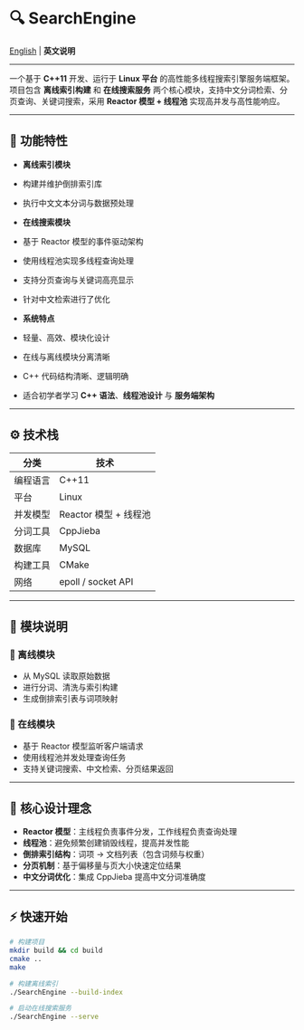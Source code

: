 # 🔍 SearchEngine

[English](README.md) | **英文说明**

---

一个基于 **C++11** 开发、运行于 **Linux 平台** 的高性能多线程搜索引擎服务端框架。  
项目包含 **离线索引构建** 和 **在线搜索服务** 两个核心模块，支持中文分词检索、分页查询、关键词搜索，采用 **Reactor 模型 + 线程池** 实现高并发与高性能响应。

---

## 🚀 功能特性

-  **离线索引模块**
  - 构建并维护倒排索引库  
  - 执行中文文本分词与数据预处理    

-  **在线搜索模块**
  - 基于 Reactor 模型的事件驱动架构  
  - 使用线程池实现多线程查询处理  
  - 支持分页查询与关键词高亮显示  
  - 针对中文检索进行了优化  

-  **系统特点**
  - 轻量、高效、模块化设计  
  - 在线与离线模块分离清晰  
  - C++ 代码结构清晰、逻辑明确  
  - 适合初学者学习 **C++ 语法**、**线程池设计** 与 **服务端架构**

---


## ⚙️ 技术栈

| 分类 | 技术 |
|------|------|
| 编程语言 | C++11 |
| 平台 | Linux |
| 并发模型 | Reactor 模型 + 线程池 |
| 分词工具 | CppJieba |
| 数据库 | MySQL |
| 构建工具 | CMake |
| 网络 | epoll / socket API |

---

## 📁 模块说明

### 🔹 离线模块
- 从 MySQL 读取原始数据  
- 进行分词、清洗与索引构建  
- 生成倒排索引表与词项映射   

### 🔹 在线模块
- 基于 Reactor 模型监听客户端请求  
- 使用线程池并发处理查询任务  
- 支持关键词搜索、中文检索、分页结果返回  

---

## 🧠 核心设计理念

- **Reactor 模型**：主线程负责事件分发，工作线程负责查询处理  
- **线程池**：避免频繁创建销毁线程，提高并发性能  
- **倒排索引结构**：词项 → 文档列表（包含词频与权重）  
- **分页机制**：基于偏移量与页大小快速定位结果  
- **中文分词优化**：集成 CppJieba 提高中文分词准确度  

---

## ⚡ 快速开始

```bash
# 构建项目
mkdir build && cd build
cmake ..
make

# 构建离线索引
./SearchEngine --build-index

# 启动在线搜索服务
./SearchEngine --serve



